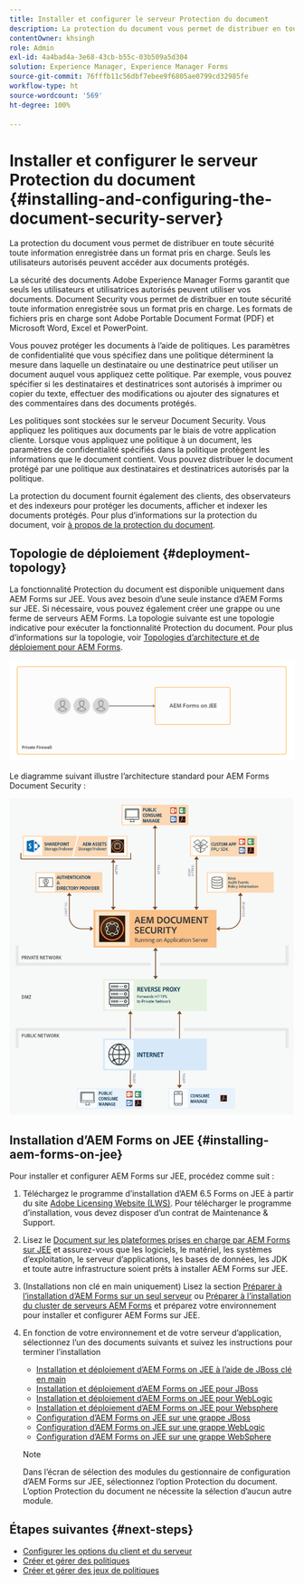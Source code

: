 ```yaml
---
title: Installer et configurer le serveur Protection du document
description: La protection du document vous permet de distribuer en toute sécurité toute information enregistrée dans un format pris en charge. Seuls les utilisateurs autorisés peuvent accéder aux documents protégés.
contentOwner: khsingh
role: Admin
exl-id: 4a4bad4a-3e68-43cb-b55c-03b509a5d304
solution: Experience Manager, Experience Manager Forms
source-git-commit: 76fffb11c56dbf7ebee9f6805ae0799cd32985fe
workflow-type: ht
source-wordcount: '569'
ht-degree: 100%

---
```


# Installer et configurer le serveur Protection du document {#installing-and-configuring-the-document-security-server}

La protection du document vous permet de distribuer en toute sécurité toute information enregistrée dans un format pris en charge. Seuls les utilisateurs autorisés peuvent accéder aux documents protégés.

La sécurité des documents Adobe Experience Manager Forms garantit que seuls les utilisateurs et utilisatrices autorisés peuvent utiliser vos documents. Document Security vous permet de distribuer en toute sécurité toute information enregistrée sous un format pris en charge. Les formats de fichiers pris en charge sont Adobe Portable Document Format (PDF) et Microsoft Word, Excel et PowerPoint.

Vous pouvez protéger les documents à l’aide de politiques. Les paramètres de confidentialité que vous spécifiez dans une politique déterminent la mesure dans laquelle un destinataire ou une destinatrice peut utiliser un document auquel vous appliquez cette politique. Par exemple, vous pouvez spécifier si les destinataires et destinatrices sont autorisés à imprimer ou copier du texte, effectuer des modifications ou ajouter des signatures et des commentaires dans des documents protégés.

Les politiques sont stockées sur le serveur Document Security. Vous appliquez les politiques aux documents par le biais de votre application cliente. Lorsque vous appliquez une politique à un document, les paramètres de confidentialité spécifiés dans la politique protègent les informations que le document contient. Vous pouvez distribuer le document protégé par une politique aux destinataires et destinatrices autorisés par la politique.

La protection du document fournit également des clients, des observateurs et des indexeurs pour protéger les documents, afficher et indexer les documents protégés. Pour plus d’informations sur la protection du document, voir [à propos de la protection du document](/help/forms/using/admin-help/document-security.md).

## Topologie de déploiement  {#deployment-topology}

La fonctionnalité Protection du document est disponible uniquement dans AEM Forms sur JEE. Vous avez besoin d’une seule instance d’AEM Forms sur JEE. Si nécessaire, vous pouvez également créer une grappe ou une ferme de serveurs AEM Forms. La topologie suivante est une topologie indicative pour exécuter la fonctionnalité Protection du document. Pour plus d’informations sur la topologie, voir [Topologies d’architecture et de déploiement pour AEM Forms](aem-forms-architecture-deployment.md).

<!--fix above link-->

![Topologie du serveur Document Security](do-not-localize/document-security-server_topology.png)

Le diagramme suivant illustre l’architecture standard pour AEM Forms Document Security :

![Environnement typique de Document Security](do-not-localize/document-security-typical-environment.png)

## Installation d’AEM Forms on JEE {#installing-aem-forms-on-jee}

Pour installer et configurer AEM Forms sur JEE, procédez comme suit :

1. Téléchargez le programme d’installation d’AEM 6.5 Forms on JEE à partir du site [Adobe Licensing Website (LWS)](https://licensing.adobe.com/). Pour télécharger le programme d’installation, vous devez disposer d’un contrat de Maintenance &amp; Support.
1. Lisez le [Document sur les plateformes prises en charge par AEM Forms sur JEE](/help/forms/using/aem-forms-jee-supported-platforms.md) et assurez-vous que les logiciels, le matériel, les systèmes d’exploitation, le serveur d’applications, les bases de données, les JDK et toute autre infrastructure soient prêts à installer AEM Forms sur JEE.
1. (Installations non clé en main uniquement) Lisez la section [Préparer à l’installation d’AEM Forms sur un seul serveur](https://www.adobe.com/go/learn_aemforms_prepareInstallsingle_64_fr) ou [Préparer à l’installation du cluster de serveurs AEM Forms](https://www.adobe.com/go/learn_aemforms_prepareInstallcluster_64_fr) et préparez votre environnement pour installer et configurer AEM Forms sur JEE.
1. En fonction de votre environnement et de votre serveur d’application, sélectionnez l’un des documents suivants et suivez les instructions pour terminer l’installation

   * [Installation et déploiement d’AEM Forms on JEE à l’aide de JBoss clé en main](https://www.adobe.com/go/learn_aemforms_installTurnkey_64_fr)
   * [Installation et déploiement d’AEM Forms on JEE pour JBoss](https://www.adobe.com/go/learn_aemforms_installJBoss_64_fr)
   * [Installation et déploiement d’AEM Forms on JEE pour WebLogic](https://www.adobe.com/go/learn_aemforms_installWebLogic_64_fr)
   * [Installation et déploiement d’AEM Forms on JEE pour Websphere](https://www.adobe.com/go/learn_aemforms_installWebSphere_64_fr)
   * [Configuration d’AEM Forms on JEE sur une grappe JBoss](https://www.adobe.com/go/learn_aemforms_clusterJBoss_64_fr)
   * [Configuration d’AEM Forms on JEE sur une grappe WebLogic](https://www.adobe.com/go/learn_aemforms_clusterWebLogic_64_fr)
   * [Configuration d’AEM Forms on JEE sur une grappe WebSphere](https://www.adobe.com/go/learn_aemforms_clusterWebSphere_64_fr)

   >[!NOTE]
   >
   >Dans l’écran de sélection des modules du gestionnaire de configuration d’AEM Forms sur JEE, sélectionnez l’option Protection du document. L’option Protection du document ne nécessite la sélection d’aucun autre module.

## Étapes suivantes {#next-steps}

* [Configurer les options du client et du serveur](/help/forms/using/admin-help/configuring-client-server-options.md)
* [Créer et gérer des politiques](/help/forms/using/admin-help/creating-policies.md)
* [Créer et gérer des jeux de politiques](/help/forms/using/admin-help/creating-policy-sets.md)

